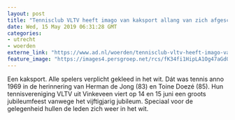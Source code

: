 ```yaml
---
layout: post
title: "Tennisclub VLTV heeft imago van kaksport allang van zich afgeschud"
date: Wed, 15 May 2019 06:31:28 GMT
categories: 
- utrecht 
- woerden 
externe_link: "https://www.ad.nl/woerden/tennisclub-vltv-heeft-imago-van-kaksport-allang-van-zich-afgeschud~a71b0793/"
feature_image: "https://images4.persgroep.net/rcs/fK34fi1HipLA1Og47aGdO680g8g/diocontent/147858212/_fitwidth/400/?appId=21791a8992982cd8da851550a453bd7f&quality=0.7"
---
```


Een kaksport. Alle spelers verplicht gekleed in het wit. Dát was tennis anno 1969 in de herinnering van Herman de Jong (83) en Toine Doezé (85). Hun tennisvereniging VLTV uit Vinkeveen viert op 14 en 15 juni een groots jubileumfeest vanwege het vijftigjarig jubileum. Speciaal voor de gelegenheid hullen de leden zich weer in het wit.
